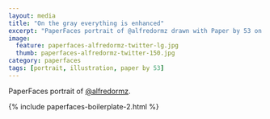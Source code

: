 ```yaml
---
layout: media
title: "On the gray everything is enhanced"
excerpt: "PaperFaces portrait of @alfredormz drawn with Paper by 53 on an iPad."
image: 
  feature: paperfaces-alfredormz-twitter-lg.jpg
  thumb: paperfaces-alfredormz-twitter-150.jpg
category: paperfaces
tags: [portrait, illustration, paper by 53]
---
```


PaperFaces portrait of [@alfredormz](http://twitter.com/alfredormz).

{% include paperfaces-boilerplate-2.html %}